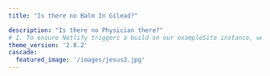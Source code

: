 ```yaml
---
title: "Is there no Balm In Gilead?"

description: "Is there no Physician there?"
# 1. To ensure Netlify triggers a build on our exampleSite instance, we need to change a file in the exampleSite directory.
theme_version: '2.8.2'
cascade:
  featured_image: '/images/jesus2.jpg'
---
```


